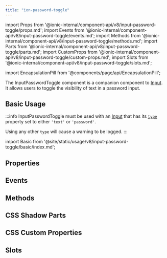 ```yaml
---
title: "ion-password-toggle"
---
```

import Props from '@ionic-internal/component-api/v8/input-password-toggle/props.md';
import Events from '@ionic-internal/component-api/v8/input-password-toggle/events.md';
import Methods from '@ionic-internal/component-api/v8/input-password-toggle/methods.md';
import Parts from '@ionic-internal/component-api/v8/input-password-toggle/parts.md';
import CustomProps from '@ionic-internal/component-api/v8/input-password-toggle/custom-props.md';
import Slots from '@ionic-internal/component-api/v8/input-password-toggle/slots.md';

<head>
  <title>ion-input-password-toggle: Toggle the visibility of a password in Input</title>
  <meta name="description" content="ion-input-password-toggle is a companion component to ion-input. It allows users to toggle the visibility of text in a password input." />
</head>

import EncapsulationPill from '@components/page/api/EncapsulationPill';

<EncapsulationPill type="shadow" />


The InputPasswordToggle component is a companion component to [Input](./input). It allows users to toggle the visibility of text in a password input.

## Basic Usage

:::info
InputPasswordToggle must be used with an [Input](./input) that has its [`type`](./input/#type) property set to either `'text'` or `'password'`.

Using any other `type` will cause a warning to be logged.
:::


import Basic from '@site/static/usage/v8/input-password-toggle/basic/index.md';

<Basic />

## Properties
<Props />

## Events
<Events />

## Methods
<Methods />

## CSS Shadow Parts
<Parts />

## CSS Custom Properties
<CustomProps />

## Slots
<Slots />
